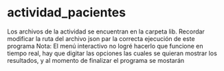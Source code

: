# actividad_pacientes

Los archivos de la actividad se encuentran en la carpeta lib. Recordar modificar la ruta del archivo json par la correcta ejecución de este programa
Nota: El menú interactivo no logré hacerlo que funcione en tiempo real, hay que digitar las opciones las cuales se quieran mostrar los resultados, y al momento de finalizar el programa se mostarán 
